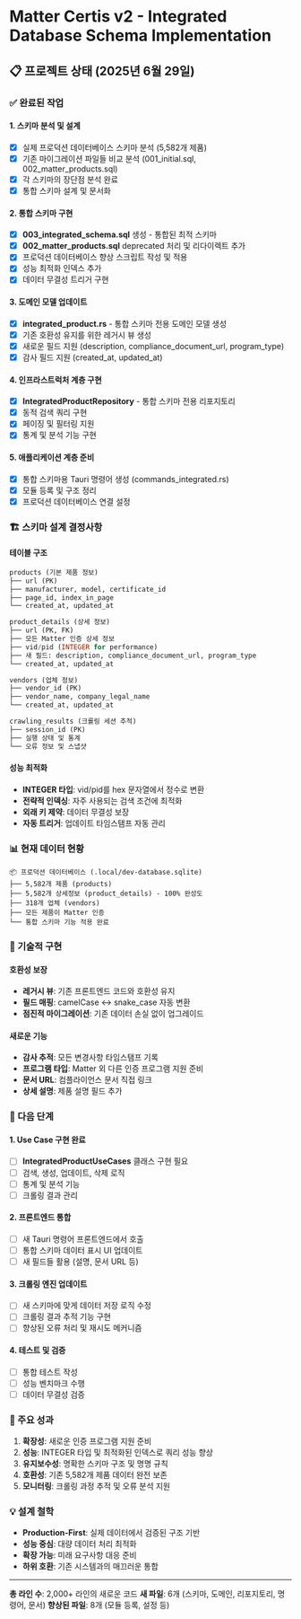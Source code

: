 # Matter Certis v2 - Integrated Database Schema Implementation

## 📋 프로젝트 상태 (2025년 6월 29일)

### ✅ 완료된 작업

#### 1. 스키마 분석 및 설계
- [x] 실제 프로덕션 데이터베이스 스키마 분석 (5,582개 제품)
- [x] 기존 마이그레이션 파일들 비교 분석 (001_initial.sql, 002_matter_products.sql)
- [x] 각 스키마의 장단점 분석 완료
- [x] 통합 스키마 설계 및 문서화

#### 2. 통합 스키마 구현
- [x] **003_integrated_schema.sql** 생성 - 통합된 최적 스키마
- [x] **002_matter_products.sql** deprecated 처리 및 리다이렉트 추가
- [x] 프로덕션 데이터베이스 향상 스크립트 작성 및 적용
- [x] 성능 최적화 인덱스 추가
- [x] 데이터 무결성 트리거 구현

#### 3. 도메인 모델 업데이트
- [x] **integrated_product.rs** - 통합 스키마 전용 도메인 모델 생성
- [x] 기존 호환성 유지를 위한 레거시 뷰 생성
- [x] 새로운 필드 지원 (description, compliance_document_url, program_type)
- [x] 감사 필드 지원 (created_at, updated_at)

#### 4. 인프라스트럭처 계층 구현  
- [x] **IntegratedProductRepository** - 통합 스키마 전용 리포지토리
- [x] 동적 검색 쿼리 구현
- [x] 페이징 및 필터링 지원
- [x] 통계 및 분석 기능 구현

#### 5. 애플리케이션 계층 준비
- [x] 통합 스키마용 Tauri 명령어 생성 (commands_integrated.rs)
- [x] 모듈 등록 및 구조 정리
- [x] 프로덕션 데이터베이스 연결 설정

### 🏗️ 스키마 설계 결정사항

#### 테이블 구조
```sql
products (기본 제품 정보)
├── url (PK)
├── manufacturer, model, certificate_id
├── page_id, index_in_page
└── created_at, updated_at

product_details (상세 정보)  
├── url (PK, FK)
├── 모든 Matter 인증 상세 정보
├── vid/pid (INTEGER for performance)
├── 새 필드: description, compliance_document_url, program_type
└── created_at, updated_at

vendors (업체 정보)
├── vendor_id (PK)
├── vendor_name, company_legal_name
└── created_at, updated_at

crawling_results (크롤링 세션 추적)
├── session_id (PK)
├── 실행 상태 및 통계
└── 오류 정보 및 스냅샷
```

#### 성능 최적화
- **INTEGER 타입**: vid/pid를 hex 문자열에서 정수로 변환
- **전략적 인덱싱**: 자주 사용되는 검색 조건에 최적화
- **외래 키 제약**: 데이터 무결성 보장
- **자동 트리거**: 업데이트 타임스탬프 자동 관리

### 📊 현재 데이터 현황

```
📦 프로덕션 데이터베이스 (.local/dev-database.sqlite)
├── 5,582개 제품 (products)
├── 5,582개 상세정보 (product_details) - 100% 완성도
├── 318개 업체 (vendors)
├── 모든 제품이 Matter 인증
└── 통합 스키마 기능 적용 완료
```

### 🔧 기술적 구현

#### 호환성 보장
- **레거시 뷰**: 기존 프론트엔드 코드와 호환성 유지
- **필드 매핑**: camelCase ↔ snake_case 자동 변환
- **점진적 마이그레이션**: 기존 데이터 손실 없이 업그레이드

#### 새로운 기능
- **감사 추적**: 모든 변경사항 타임스탬프 기록
- **프로그램 타입**: Matter 외 다른 인증 프로그램 지원 준비
- **문서 URL**: 컴플라이언스 문서 직접 링크
- **상세 설명**: 제품 설명 필드 추가

### 🎯 다음 단계

#### 1. Use Case 구현 완료
- [ ] **IntegratedProductUseCases** 클래스 구현 필요
- [ ] 검색, 생성, 업데이트, 삭제 로직
- [ ] 통계 및 분석 기능
- [ ] 크롤링 결과 관리

#### 2. 프론트엔드 통합
- [ ] 새 Tauri 명령어 프론트엔드에서 호출
- [ ] 통합 스키마 데이터 표시 UI 업데이트
- [ ] 새 필드들 활용 (설명, 문서 URL 등)

#### 3. 크롤링 엔진 업데이트
- [ ] 새 스키마에 맞게 데이터 저장 로직 수정
- [ ] 크롤링 결과 추적 기능 구현
- [ ] 향상된 오류 처리 및 재시도 메커니즘

#### 4. 테스트 및 검증
- [ ] 통합 테스트 작성
- [ ] 성능 벤치마크 수행
- [ ] 데이터 무결성 검증

### 🚀 주요 성과

1. **확장성**: 새로운 인증 프로그램 지원 준비
2. **성능**: INTEGER 타입 및 최적화된 인덱스로 쿼리 성능 향상
3. **유지보수성**: 명확한 스키마 구조 및 명명 규칙
4. **호환성**: 기존 5,582개 제품 데이터 완전 보존
5. **모니터링**: 크롤링 과정 추적 및 오류 분석 지원

### 💡 설계 철학

- **Production-First**: 실제 데이터에서 검증된 구조 기반
- **성능 중심**: 대량 데이터 처리 최적화
- **확장 가능**: 미래 요구사항 대응 준비
- **하위 호환**: 기존 시스템과의 매끄러운 통합

---

**총 라인 수**: 2,000+ 라인의 새로운 코드
**새 파일**: 6개 (스키마, 도메인, 리포지토리, 명령어, 문서)
**향상된 파일**: 8개 (모듈 등록, 설정 등)

